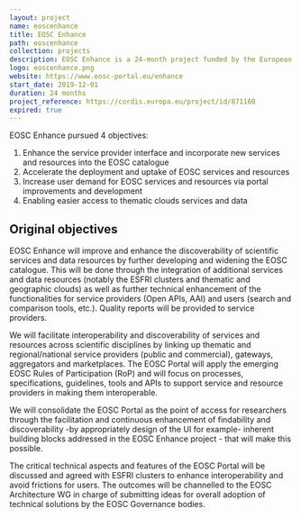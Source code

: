 ```yaml
---
layout: project
name: eoscenhance
title: EOSC Enhance
path: eoscenhance
collection: projects
description: EOSC Enhance is a 24-month project funded by the European Commission tasked with enhancing the EOSC Portal and connecting thematic clouds. 
logo: eoscenhance.png
website: https://www.eosc-portal.eu/enhance
start_date: 2019-12-01
duration: 24 months
project_reference: https://cordis.europa.eu/project/id/871160
expired: true
---
```


EOSC Enhance pursued 4 objectives:

1. Enhance the service provider interface and incorporate new services and resources into the EOSC catalogue
2. Accelerate the deployment and uptake of EOSC services and resources
3. Increase user demand for EOSC services and resources via portal improvements and development
4. Enabling easier access to thematic clouds services and data

## Original objectives

EOSC Enhance will improve and enhance the discoverability of scientific services and data resources by further developing and widening the EOSC catalogue. This will be done through the integration of additional services and data resources (notably the ESFRI clusters and thematic and geographic clouds) as well as further technical enhancement of the functionalities for service providers (Open APIs, AAI) and users (search and comparison tools, etc.). Quality reports will be provided to service providers.

We will facilitate interoperability and discoverability of services and resources across scientific disciplines by linking up thematic and regional/national service providers (public and commercial), gateways, aggregators and marketplaces. The EOSC Portal will apply the emerging EOSC Rules of Participation (RoP) and will focus on processes, specifications, guidelines, tools and APIs to support service and resource providers in making them interoperable.

We will consolidate the EOSC Portal as the point of access for researchers through the facilitation and continuous enhancement of findability and discoverability -by appropriately design of the UI for example- inherent building blocks addressed in the EOSC Enhance project - that will make this possible.

The critical technical aspects and features of the EOSC Portal will be discussed and agreed with ESFRI clusters to enhance interoperability and avoid frictions for users. The outcomes will be channelled to the EOSC Architecture WG in charge of submitting ideas for overall adoption of technical solutions by the EOSC Governance bodies.

